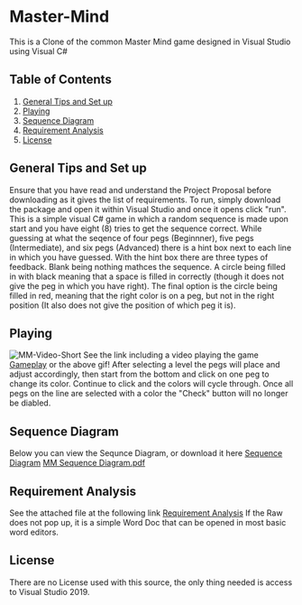 



# Master-Mind
This is a Clone of the common Master Mind game designed in Visual Studio using Visual C#

## Table of Contents 
1. [General Tips and Set up](https://github.com/Gregory-Salley-199/Master-Mind/blob/main/README.md#general-tips-and-set-up)
2. [Playing](https://github.com/Gregory-Salley-199/Master-Mind/blob/main/README.md#playing)
3. [Sequence Diagram](https://github.com/Gregory-Salley-199/Master-Mind/blob/main/README.md#sequence-diagram)
4. [Requirement Analysis](https://github.com/Gregory-Salley-199/Master-Mind/blob/main/README.md#requirement-analysis)
5. [License](https://github.com/Gregory-Salley-199/Master-Mind/blob/main/README.md#license)

## General Tips and Set up
Ensure that you have read and understand the Project Proposal before downloading as it gives the list of requirements. 
To run, simply download the package and open it within Visual Studio and once it opens click "run".
This is a simple visual C# game in which a random sequence is made upon start and you have eight (8) tries to get the sequence correct.
While guessing at what the seqence of four pegs (Beginnner), five pegs (Intermediate), and six pegs (Advanced) there is a hint box next to each line in which you have guessed. 
With the hint box there are three types of feedback. Blank being nothing mathces the sequence. A circle being filled in with black meaning that a space is filled in correctly (though it does not give the peg in which you have right). The final option is the circle being filled in red, meaning that the right color is on a peg, but not in the right position (It also does not give the position of which peg it is).

## Playing
![MM-Video-Short](https://user-images.githubusercontent.com/54416040/116465911-7aaeb300-a833-11eb-9f77-804aa4bb0fbc.gif)
See the link including a video playing the game [Gameplay](https://github.com/Gregory-Salley-199/Master-Mind/blob/main/MM%20video.zip) or the above gif!
After selecting a level the pegs will place and adjust accordingly, then start from the bottom and click on one peg to change its color. Continue to click and the colors will cycle through. Once all pegs on the line are selected with a color the "Check" button will no longer be diabled. 

## Sequence Diagram
Below you can view the Sequnce Diagram, or download it here [Sequence Diagram](https://github.com/Gregory-Salley-199/Master-Mind/blob/main/MM%20Sequence%20Diagram.pdf)
[MM Sequence Diagram.pdf](https://github.com/Gregory-Salley-199/Master-Mind/files/6394546/MM.Sequence.Diagram.pdf)

## Requirement Analysis
See the attached file at the following link [Requirement Analysis](https://github.com/Gregory-Salley-199/Master-Mind/blob/main/Master%20Mind%20Clone%20Requirement.docx)
If the Raw does not pop up, it is a simple Word Doc that can be opened in most basic word editors. 

## License
There are no License used with this source, the only thing needed is access to Visual Studio 2019.
